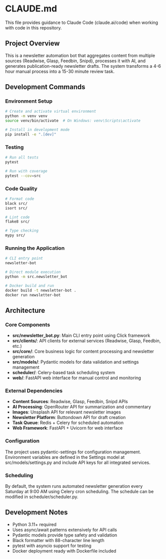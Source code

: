 # CLAUDE.md

This file provides guidance to Claude Code (claude.ai/code) when working with code in this repository.

## Project Overview

This is a newsletter automation bot that aggregates content from multiple sources (Readwise, Glasp, Feedbin, Snipd), processes it with AI, and generates publication-ready newsletter drafts. The system transforms a 4-6 hour manual process into a 15-30 minute review task.

## Development Commands

### Environment Setup
```bash
# Create and activate virtual environment
python -m venv venv
source venv/bin/activate  # On Windows: venv\Scripts\activate

# Install in development mode
pip install -e ".[dev]"
```

### Testing
```bash
# Run all tests
pytest

# Run with coverage
pytest --cov=src
```

### Code Quality
```bash
# Format code
black src/
isort src/

# Lint code
flake8 src/

# Type checking
mypy src/
```

### Running the Application
```bash
# CLI entry point
newsletter-bot

# Direct module execution
python -m src.newsletter_bot

# Docker build and run
docker build -t newsletter-bot .
docker run newsletter-bot
```

## Architecture

### Core Components

- **src/newsletter_bot.py**: Main CLI entry point using Click framework
- **src/clients/**: API clients for external services (Readwise, Glasp, Feedbin, etc.)
- **src/core/**: Core business logic for content processing and newsletter generation
- **src/models/**: Pydantic models for data validation and settings management
- **scheduler/**: Celery-based task scheduling system
- **web/**: FastAPI web interface for manual control and monitoring

### External Dependencies

- **Content Sources**: Readwise, Glasp, Feedbin, Snipd APIs
- **AI Processing**: OpenRouter API for summarization and commentary
- **Images**: Unsplash API for relevant newsletter images  
- **Newsletter Platform**: Buttondown API for draft creation
- **Task Queue**: Redis + Celery for scheduled automation
- **Web Framework**: FastAPI + Uvicorn for web interface

### Configuration

The project uses pydantic-settings for configuration management. Environment variables are defined in the Settings model at src/models/settings.py and include API keys for all integrated services.

### Scheduling

By default, the system runs automated newsletter generation every Saturday at 9:00 AM using Celery cron scheduling. The schedule can be modified in scheduler/scheduler.py.

## Development Notes

- Python 3.11+ required
- Uses async/await patterns extensively for API calls
- Pydantic models provide type safety and validation
- Black formatter with 88-character line length
- pytest with asyncio support for testing
- Docker deployment ready with Dockerfile included